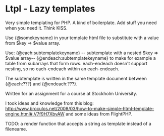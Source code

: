 # Ltpl - Lazy templates
Very simple templating for PHP. A kind of boilerplate. Add stuff you
need when you need it. Think KISS.

Use {@somekeyname} in your template html file to substitute with
a value from $key => $value array.
 
Use:
{@each:subtemplatekeyname}
-- subtemplate with a nested $key => $value array--
{@endeach:subtemplatekeyname}
to make for example a table from subarrays that form rows. each-endeach
doesn't support nesting, so no each-endeach within an each-endeach.

The subtemplate is written in the same
template document between {@each:???} and {@endeach:???}.

Written for an assignment for a course at
Stockholm University.

I took ideas and knowledge from this blog:
http://www.broculos.net/2008/03/how-to-make-simple-html-template-engine.html#.V7f9H7XbvAW
and some ideas from FlightPHP.

TODO: a render function that accepts a string as template instead of a fileneame.
